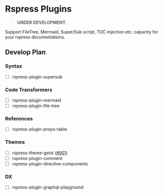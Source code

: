 # Rspress Plugins

> **UNDER DEVELOPMENT.**

Support FileTree, Mermaid, Super/Sub script, TOC injection etc. capacity for your rspress documentations.

## Develop Plan

### Syntax

- [ ] rspress-plugin-supersub

### Code Transformers

- [ ] rspress-plugin-mermaid
- [ ] rspress-plugin-file-tree

### References

- [ ] rspress-plugin-props-table

### Themes

- [ ] rspress-theme-geist ([#901](https://github.com/web-infra-dev/rspress/issues/901))
- [ ] rspress-plugin-comment
- [ ] rspress-plugin-directive-components

### DX

- [ ] rspress-plugin-graphql-playground

